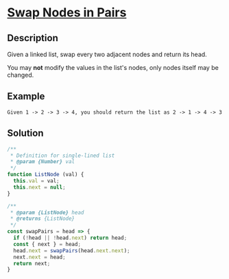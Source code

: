 # [Swap Nodes in Pairs](https://leetcode.com/problems/swap-nodes-in-pairs/)

## Description

Given a linked list, swap every two adjacent nodes and return its head.

You may **not** modify the values in the list's nodes, only nodes itself may be changed.

## Example

```example
Given 1 -> 2 -> 3 -> 4, you should return the list as 2 -> 1 -> 4 -> 3
```

## Solution

```javascript
/**
 * Definition for single-lined list
 * @param {Number} val
 */
function ListNode (val) {
  this.val = val;
  this.next = null;
}

/**
 * @param {ListNode} head
 * @returns {ListNode}
 */
const swapPairs = head => {
  if (!head || !head.next) return head;
  const { next } = head;
  head.next = swapPairs(head.next.next);
  next.next = head;
  return next;
}
```
